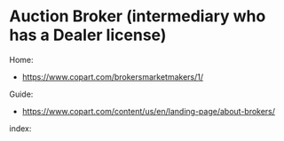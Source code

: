 # Auction Broker (intermediary who has a Dealer license)

Home:
- https://www.copart.com/brokersmarketmakers/1/

Guide:
- https://www.copart.com/content/us/en/landing-page/about-brokers/

index:
